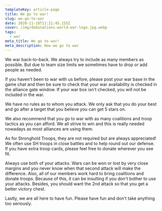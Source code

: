 ```yaml
---
templateKey: article-page
title: We go to war!
slug: we-go-to-war
date: 2020-11-18T11:21:45.155Z
cover: /img/dominations-world-war-logo.jpg.webp
tags:
  - war
meta_title: We go to war!
meta_description: How we go to war
---
```

We war back-to-back. We always try to include as many members as possible. But due to team size limits we sometimes have to drop or add people as needed. 

If you haven't been to war with us before, please post your war base in the game chat and then be sure to check that your war availability is checked in the alliance gate window. If your war box isn't checked, you will not be included in the war. 

We have no rules as to whom you attack. We only ask that you do your best and go after a target that you believe you can get 5 stars on. 

We also recommend that you go to war with as many coalitions and troop tactics as you can afford. We all strive to win and this is really needed nowadays as most alliances are using them. 

As for Stronghold Troops, they are not required but are always appreciated! We often use SH troops in close battles and to help round out our defense. If you have extra troop cards, please feel free to donate wherever you see fit. 

Always use both of your attacks. Wars can be won or lost by very close margins and you never know when that second attack will make the difference. Also, all of our members work hard to bring coalitions and donate troops. Because of this, it can be insulting if you don't bother to use your attacks. Besides, you should want the 2nd attack so that you get a better victory chest. 

Lastly, we are all here to have fun. Please have fun and don't take anything too seriously.